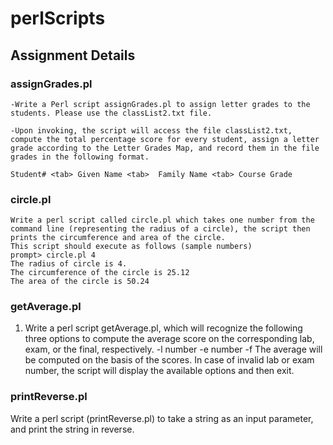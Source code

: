 # perlScripts  
  
## Assignment Details  
  
### assignGrades.pl  
  
```
-Write a Perl script assignGrades.pl to assign letter grades to the students. Please use the classList2.txt file.

-Upon invoking, the script will access the file classList2.txt, compute the total percentage score for every student, assign a letter grade according to the Letter Grades Map, and record them in the file grades in the following format.  
  
Student# <tab> Given Name <tab>  Family Name <tab> Course Grade  
```
  
### circle.pl  
  
```
Write a perl script called circle.pl which takes one number from the command line (representing the radius of a circle), the script then prints the circumference and area of the circle.    
This script should execute as follows (sample numbers)
prompt> circle.pl 4
The radius of circle is 4.
The circumference of the circle is 25.12
The area of the circle is 50.24
```  
  
### getAverage.pl  
  
1.	Write a perl script getAverage.pl, which will recognize the following three options to compute the average score on the corresponding lab, exam, or the final, respectively. 
-l number
-e number
-f
The average will be computed on the basis of the scores. In case of invalid lab or exam number, the script will display the available options and then exit.
  
  
### printReverse.pl  
  
Write a perl script (printReverse.pl) to take a string as an input parameter, and print the string in reverse.
  
  

